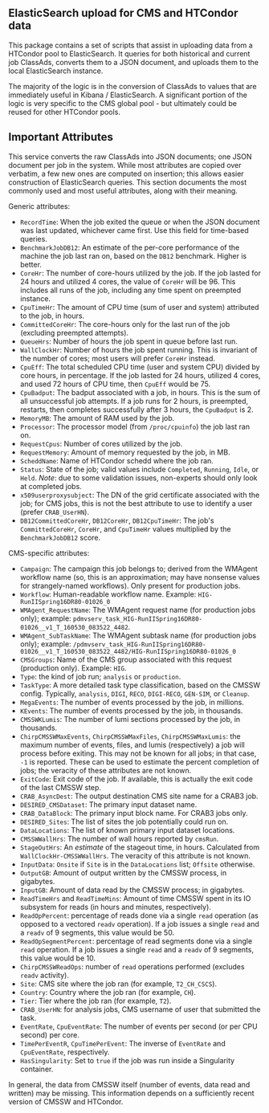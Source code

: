 
ElasticSearch upload for CMS and HTCondor data
----------------------------------------------

This package contains a set of scripts that assist in uploading data from
a HTCondor pool to ElasticSearch.  It queries for both historical and current
job ClassAds, converts them to a JSON document, and uploads them to the
local ElasticSearch instance.


The majority of the logic is in the conversion of ClassAds to values that
are immediately useful in Kibana / ElasticSearch.  A significant portion
of the logic is very specific to the CMS global pool - but ultimately could
be reused for other HTCondor pools.

Important Attributes
--------------------

This service converts the raw ClassAds into JSON documents; one JSON document
per job in the system.  While most attributes are copied over verbatim, a few
new ones are computed on insertion; this allows easier construction of
ElasticSearch queries.   This section documents the most commonly used and
most useful attributes, along with their meaning.

Generic attributes:
- `RecordTime`: When the job exited the queue or when the JSON document was last
  updated, whichever came first.  Use this field for time-based queries.
- `BenchmarkJobDB12`: An estimate of the per-core performance of the machine the job last
  ran on, based on the `DB12` benchmark.  Higher is better.
- `CoreHr`: The number of core-hours utilized by the job.  If the job lasted for
  24 hours and utilized 4 cores, the value of `CoreHr` will be 96.  This includes all
  runs of the job, including any time spent on preempted instance.
- `CpuTimeHr`: The amount of CPU time (sum of user and system) attributed to the job,
  in hours.
- `CommittedCoreHr`: The core-hours only for the last run of the job (excluding preempted
  attempts).
- `QueueHrs`: Number of hours the job spent in queue before last run.
- `WallClockHr`: Number of hours the job spent running.  This is invariant of the
  number of cores; most users will prefer `CoreHr` instead.
- `CpuEff`: The total scheduled CPU time (user and system CPU) divided by core hours,
  in percentage.  If the job lasted for 24 hours, utilized 4 cores, and used 72 hours
  of CPU time, then `CpuEff` would be 75.
- `CpuBadput`: The badput associated with a job, in hours.  This is the sum of all
  unsuccessful job attempts.  If a job runs for 2 hours, is preempted, restarts,
  then completes successfully after 3 hours, the `CpuBadput` is 2.
- `MemoryMB`: The amount of RAM used by the job.
- `Processor`: The processor model (from `/proc/cpuinfo`) the job last ran on.
- `RequestCpus`: Number of cores utilized by the job.
- `RequestMemory`: Amount of memory requested by the job, in MB.
- `ScheddName`: Name of HTCondor schedd where the job ran.
- `Status`: State of the job; valid values include `Completed`, `Running`, `Idle`,
  or `Held`.  *Note*: due to some validation issues, non-experts should only look
  at completed jobs.
- `x509userproxysubject`: The DN of the grid certificate associated with the job; for
  CMS jobs, this is not the best attribute to use to identify a user (prefer `CRAB_UserHN`).
- `DB12CommittedCoreHr`, `DB12CoreHr`, `DB12CpuTimeHr`: The job's `CommittedCoreHr`,
  `CoreHr`, and `CpuTimeHr` values multiplied by the `BenchmarkJobDB12` score.

CMS-specific attributes:
- `Campaign`: The campaign this job belongs to; derived from the WMAgent workflow
  name (so, this is an approximation; may have nonsense values for strangely-named
  workflows).  Only present for production jobs.
- `Workflow`: Human-readable workflow name.  Example: `HIG-RunIISpring16DR80-01026_0`
- `WMAgent_RequestName`: The WMAgent request name (for production jobs only); example:
  `pdmvserv_task_HIG-RunIISpring16DR80-01026__v1_T_160530_083522_4482`.
- `WMAgent_SubTaskName`: The WMAgent subtask name (for production jobs only); example:
  `/pdmvserv_task_HIG-RunIISpring16DR80-01026__v1_T_160530_083522_4482/HIG-RunIISpring16DR80-01026_0`
- `CMSGroups`: Name of the CMS group associated with this request (production only).
  Example: `HIG`.
- `Type`: the kind of job run; `analysis` or `production`.
- `TaskType`: A more detailed task type classification, based on the CMSSW config.
  Typically, `analysis`, `DIGI`, `RECO`, `DIGI-RECO`, `GEN-SIM`, or `Cleanup`.
- `MegaEvents`: The number of events processed by the job, in millions.
- `KEvents`: The number of events processed by the job, in thousands.
- `CMSSWKLumis`: The number of lumi sections processed by the job, in thousands.
- `ChirpCMSSWMaxEvents`, `ChirpCMSSWMaxFiles`, `ChirpCMSSWMaxLumis`: the maximum
  number of events, files, and lumis (respectively) a job will process before exiting.
  This may not be known for all jobs; in that case, `-1` is reported.  These can
  be used to estimate the percent completion of jobs; the veracity of these attributes
  are not known.
- `ExitCode`: Exit code of the job.  If available, this is actually the exit code
  of the last CMSSW step.
- `CRAB_AsyncDest`: The output destination CMS site name for a CRAB3 job.
- `DESIRED_CMSDataset`: The primary input dataset name.
- `CRAB_DataBlock`: The primary input block name.  For CRAB3 jobs only.
- `DESIRED_Sites`: The list of sites the job potentially could run on.
- `DataLocations`: The list of known primary input dataset locations.
- `CMSSWWallHrs`: The number of wall hours reported by `cmsRun`.
- `StageOutHrs`: An _estimate_ of the stageout time, in hours.  Calculated from
  `WallClockHr-CMSSWWallHrs`.  The veracity of this attribute is not known.
- `InputData`: `Onsite` if `Site` is in the `DataLocations` list; `Offsite` otherwise.
- `OutputGB`: Amount of output written by the CMSSW process, in gigabytes.
- `InputGB`: Amount of data read by the CMSSW process; in gigabytes.
- `ReadTimeHrs` and `ReadTimeMins`: Amount of time CMSSW spent in its IO subsystem
  for reads (in hours and minutes, respectively).
- `ReadOpPercent`: percentage of reads done via a single `read` operation (as
  opposed to a vectored `readv` operation).  If a job issues a single `read`
  and a `readv` of 9 segments, this value would be 50.
- `ReadOpSegmentPercent`: percentage of read segments done via a single `read`
  operation.   If a job issues a single `read` and a `readv` of 9 segments,
  this value would be 10.
- `ChirpCMSSWReadOps`: number of `read` operations performed (excludes `readv`
  activity).
- `Site`: CMS site where the job ran (for example, `T2_CH_CSCS`).
- `Country`: Country where the job ran (for example, `CH`).
- `Tier`: Tier where the job ran (for example, `T2`).
- `CRAB_UserHN`: for analysis jobs, CMS username of user that submitted the task.
- `EventRate`, `CpuEventRate`: The number of events per second (or per CPU second)
  per core.
- `TimePerEventR`, `CpuTimePerEvent`:  The inverse of `EventRate` and `CpuEventRate`,
  respectively.
- `HasSingularity`: Set to `true` if the job was run inside a Singularity container.

In general, the data from CMSSW itself (number of events, data read and written)
may be missing.  This information depends on a sufficiently recent version of
CMSSW and HTCondor.
